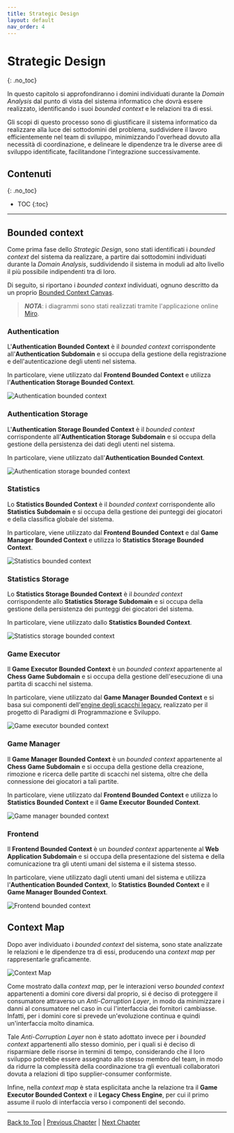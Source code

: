 ```yaml
---
title: Strategic Design
layout: default
nav_order: 4
---
```


# Strategic Design
{: .no_toc}

In questo capitolo si approfondiranno i domini individuati durante la _Domain Analysis_
dal punto di vista del sistema informatico che dovrà essere realizzato, identificando i
suoi _bounded context_ e le relazioni tra di essi.

Gli scopi di questo processo sono di giustificare il sistema informatico da realizzare alla
luce dei sottodomini del problema, suddividere il lavoro efficientemente nel team di sviluppo,
minimizzando l'overhead dovuto alla necessità di coordinazione, e delineare le dipendenze tra
le diverse aree di sviluppo identificate, facilitandone l'integrazione successivamente.

## Contenuti
{: .no_toc}

- TOC
{:toc}

---

## Bounded context

Come prima fase dello _Strategic Design_, sono stati identificati i _bounded context_ del
sistema da realizzare, a partire dai sottodomini individuati durante la _Domain Analysis_,
suddividendo il sistema in moduli ad alto livello il più possibile indipendenti tra di loro.

Di seguito, si riportano i _bounded context_ individuati, ognuno descritto da un proprio
[Bounded Context Canvas](https://github.com/ddd-crew/bounded-context-canvas).

> _**NOTA**_: i diagrammi sono stati realizzati tramite l'applicazione online
> [Miro](https://miro.com).

### Authentication

L'**Authentication Bounded Context** è il _bounded context_ corrispondente all'**Authentication Subdomain**
e si occupa della gestione della registrazione e dell'autenticazione degli utenti nel sistema.

In particolare, viene utilizzato dal **Frontend Bounded Context** e utilizza l'**Authentication Storage Bounded Context**.

![Authentication bounded context](/docs/resources/images/bounded-contexts/authentication-bounded-context.jpg)

### Authentication Storage

L'**Authentication Storage Bounded Context** è il _bounded context_ corrispondente all'**Authentication Storage Subdomain**
e si occupa della gestione della persistenza dei dati degli utenti nel sistema.

In particolare, viene utilizzato dall'**Authentication Bounded Context**.

![Authentication storage bounded context](/docs/resources/images/bounded-contexts/authentication-storage-bounded-context.jpg)

### Statistics

Lo **Statistics Bounded Context** è il _bounded context_ corrispondente allo **Statistics Subdomain**
e si occupa della gestione dei punteggi dei giocatori e della classifica globale del sistema.

In particolare, viene utilizzato dal **Frontend Bounded Context** e dal **Game Manager Bounded Context** e utilizza lo
**Statistics Storage Bounded Context**.

![Statistics bounded context](/docs/resources/images/bounded-contexts/statistics-bounded-context.jpg)

### Statistics Storage

Lo **Statistics Storage Bounded Context** è il _bounded context_ corrispondente allo **Statistics Storage Subdomain**
e si occupa della gestione della persistenza dei punteggi dei giocatori del sistema.

In particolare, viene utilizzato dallo **Statistics Bounded Context**.

![Statistics storage bounded context](/docs/resources/images/bounded-contexts/statistics-storage-bounded-context.jpg)

### Game Executor

Il **Game Executor Bounded Context** è un _bounded context_ appartenente al **Chess Game Subdomain**
e si occupa della gestione dell'esecuzione di una partita di scacchi nel sistema.

In particolare, viene utilizzato dal **Game Manager Bounded Context** e si basa sui componenti dell'[engine
degli scacchi legacy](https://github.com/jahrim/PPS-22-chess), realizzato per il progetto di
Paradigmi di Programmazione e Sviluppo.

![Game executor bounded context](/docs/resources/images/bounded-contexts/game-executor-bounded-context.jpg)

### Game Manager

Il **Game Manager Bounded Context** è un _bounded context_ appartenente al **Chess Game Subdomain**
e si occupa della gestione della creazione, rimozione e ricerca delle partite di scacchi
nel sistema, oltre che della connessione dei giocatori a tali partite.

In particolare, viene utilizzato dal **Frontend Bounded Context** e utilizza lo **Statistics Bounded Context** e il
**Game Executor Bounded Context**.

![Game manager bounded context](/docs/resources/images/bounded-contexts/game-manager-bounded-context.jpg)

### Frontend

Il **Frontend Bounded Context** è un _bounded context_ appartenente al **Web Application Subdomain**
e si occupa della presentazione del sistema e della comunicazione tra gli utenti umani
del sistema e il sistema stesso.

In particolare, viene utilizzato dagli utenti umani del sistema e utilizza l'**Authentication Bounded Context**,
lo **Statistics Bounded Context** e il **Game Manager Bounded Context**.

![Frontend bounded context](/docs/resources/images/bounded-contexts/frontend-bounded-context.jpg)

## Context Map

Dopo aver individuato i _bounded context_ del sistema, sono state analizzate le relazioni e le
dipendenze tra di essi, producendo una _context map_ per rappresentarle graficamente.

![Context Map](/docs/resources/images/context-map/context-map.png)

Come mostrato dalla _context map_, per le interazioni verso _bounded context_ appartenenti a domini 
core diversi dal proprio, si é deciso di proteggere il consumatore attraverso un _Anti-Corruption Layer_,
in modo da minimizzare i danni al consumatore nel caso in cui l'interfaccia dei fornitori cambiasse.
Infatti, per i domini core si prevede un'evoluzione continua e quindi un'interfaccia molto dinamica.

Tale _Anti-Corruption Layer_ non è stato adottato invece per i _bounded context_ appartenenti allo stesso
dominio, per i quali si è deciso di risparmiare delle risorse in termini di tempo, considerando che il loro
sviluppo potrebbe essere assegnato allo stesso membro del team, in modo da ridurre la complessità della
coordinazione tra gli eventuali collaboratori dovuta a relazioni di tipo supplier-consumer conformiste.

Infine, nella _context map_ è stata esplicitata anche la relazione tra il **Game Executor Bounded Context** e
il **Legacy Chess Engine**, per cui il primo assume il ruolo di interfaccia verso i componenti del secondo.

---

[Back to Top](#top) |
[Previous Chapter](/docs/1-domain-analysis) |
[Next Chapter](/docs/3-tactical-design)

